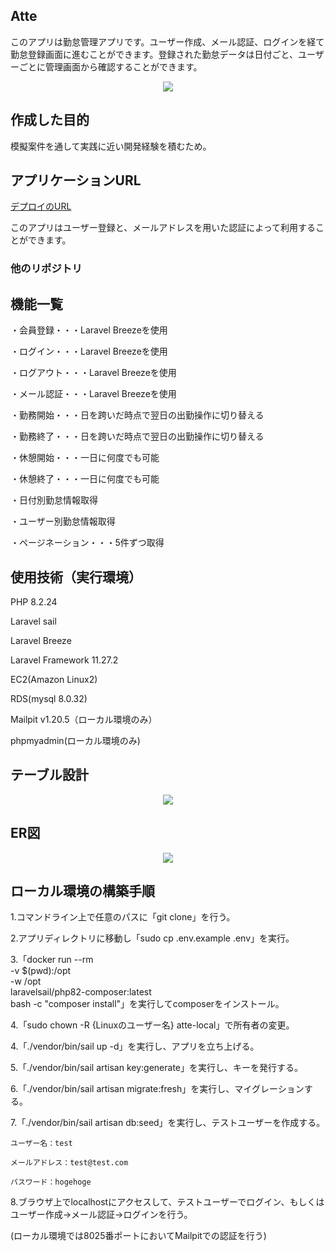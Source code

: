## Atte

このアプリは勤怠管理アプリです。ユーザー作成、メール認証、ログインを経て勤怠登録画面に進むことができます。登録された勤怠データは日付ごと、ユーザーごとに管理画面から確認することができます。

<p align="center">
<img src="https://github.com/user-attachments/assets/3d4b0e18-1b9c-4afa-ad34-04d2cecfd977">
</p>

## 作成した目的

模擬案件を通して実践に近い開発経験を積むため。

## アプリケーションURL

[デプロイのURL](http://54.238.66.93/)

このアプリはユーザー登録と、メールアドレスを用いた認証によって利用することができます。

### 他のリポジトリ

## 機能一覧

・会員登録・・・Laravel Breezeを使用

・ログイン・・・Laravel Breezeを使用

・ログアウト・・・Laravel Breezeを使用

・メール認証・・・Laravel Breezeを使用

・勤務開始・・・日を跨いだ時点で翌日の出勤操作に切り替える

・勤務終了・・・日を跨いだ時点で翌日の出勤操作に切り替える

・休憩開始・・・一日に何度でも可能

・休憩終了・・・一日に何度でも可能

・日付別勤怠情報取得

・ユーザー別勤怠情報取得

・ページネーション・・・5件ずつ取得

## 使用技術（実行環境）

PHP 8.2.24

Laravel sail

Laravel Breeze

Laravel Framework 11.27.2

EC2(Amazon Linux2)

RDS(mysql 8.0.32)

Mailpit v1.20.5（ローカル環境のみ）

phpmyadmin(ローカル環境のみ)

## テーブル設計

<p align="center">
<img src="https://github.com/user-attachments/assets/8a11063e-6d99-4c15-8457-98f04e7bee1b">
</p>

## ER図

<p align="center">
<img src="https://github.com/user-attachments/assets/c02a7bd0-7801-46ea-b3e3-08e55cb910c6">
</p>

## ローカル環境の構築手順

1.コマンドライン上で任意のパスに「git clone」を行う。

2.アプリディレクトリに移動し「sudo cp .env.example .env」を実行。

3.「docker run --rm \
  -v $(pwd):/opt \
  -w /opt \
  laravelsail/php82-composer:latest \
  bash -c "composer install"」を実行してcomposerをインストール。

4.「sudo chown -R {Linuxのユーザー名} atte-local」で所有者の変更。

4.「./vendor/bin/sail up -d」を実行し、アプリを立ち上げる。

5.「./vendor/bin/sail artisan key:generate」を実行し、キーを発行する。

6.「./vendor/bin/sail artisan migrate:fresh」を実行し、マイグレーションする。

7.「./vendor/bin/sail artisan db:seed」を実行し、テストユーザーを作成する。

    ユーザー名：test

    メールアドレス：test@test.com

    パスワード：hogehoge

8.ブラウザ上でlocalhostにアクセスして、テストユーザーでログイン、もしくはユーザー作成→メール認証→ログインを行う。

(ローカル環境では8025番ポートにおいてMailpitでの認証を行う)